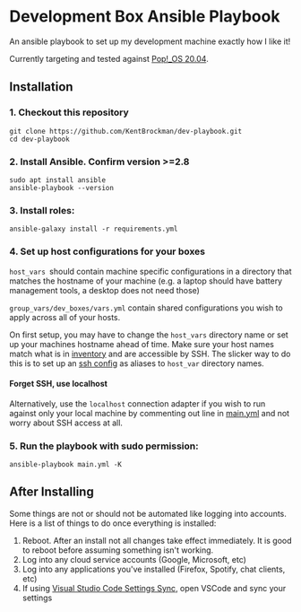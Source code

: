 # Development Box Ansible Playbook

An ansible playbook to set up my development machine exactly how I like it!

Currently targeting and tested against [Pop!\_OS 20.04](https://system76.com/pop).

## Installation

### 1. Checkout this repository
```
git clone https://github.com/KentBrockman/dev-playbook.git
cd dev-playbook
```
### 2. Install Ansible. Confirm version >=2.8
```
sudo apt install ansible
ansible-playbook --version
```
### 3. Install roles:
```
ansible-galaxy install -r requirements.yml
```

### 4. Set up host configurations for your boxes

`host_vars `should contain machine specific configurations in a directory that matches the hostname of your machine (e.g. a laptop should have battery management tools, a desktop does not need those)

`group_vars/dev_boxes/vars.yml` contain shared configurations you wish to
apply across all of your hosts.

On first setup, you may have to change the `host_vars` directory name or set up your machines hostname ahead of time.
Make sure your host names match what is in [inventory](./inventory) and are accessible by SSH.
The slicker way to do this is to set up an [ssh config](https://linuxize.com/post/using-the-ssh-config-file/) as aliases to `host_var` directory names.

#### Forget SSH, use localhost

Alternatively, use the `localhost` connection adapter if you wish to run against only your local machine by commenting out line in [main.yml](./main.yml:4) and not worry about SSH access at all.

### 5. Run the playbook with sudo permission:

```
ansible-playbook main.yml -K
```

## After Installing

Some things are not or should not be automated like logging into accounts.
Here is a list of things to do once everything is installed:

1. Reboot. After an install not all changes take effect immediately. It is good to reboot before assuming something isn't working.
2. Log into any cloud service accounts (Google, Microsoft, etc)
3. Log into any applications you've installed (Firefox, Spotify, chat clients, etc)
4. If using [Visual Studio Code Settings Sync](https://marketplace.visualstudio.com/items?itemName=Shan.code-settings-sync), open VSCode and sync your settings
